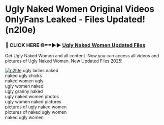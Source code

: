 # Ugly Naked Women Original Videos 0nlyFans Leaked - Files Updated! (n2l0e)

<h3>🔴 CLICK HERE 🌐==►► <a href="https://tinyurl.com/up5wt9bj" rel="nofollow">Ugly Naked Women Updated Files</a></h3>

Get Ugly Naked Women and all content. Now you can access all videos and pictures of Ugly Naked Women. New Updated Files 2025!

[![n2l0e](https://i.imgur.com/ABiUzMV.gif)](https://tinyurl.com/up5wt9bj)
ugly ladies naked<br>
naked ugly chicks<br>
naked women ugly<br>
ugly women naked<br>
ugly granny naked<br>
ugly naked women photos<br>
ugly women naked pictures<br>
pictures of ugly naked women<br>
pictures of naked ugly women<br>
naked ugly women